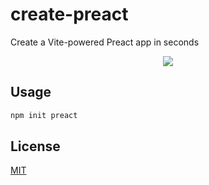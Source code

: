 # create-preact

Create a Vite-powered Preact app in seconds

<p align="center">
  <img src="https://github.com/preactjs/create-preact/blob/master/media/screenshot.png?raw=true">
</p>

## Usage

```sh
npm init preact
```

## License

[MIT](https://github.com/preactjs/create-preact/blob/master/LICENSE)
